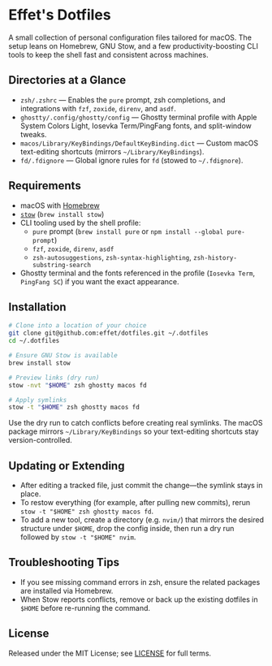 # Effet's Dotfiles

A small collection of personal configuration files tailored for macOS. The setup leans on Homebrew, GNU Stow, and a few productivity-boosting CLI tools to keep the shell fast and consistent across machines.

## Directories at a Glance
- `zsh/.zshrc` — Enables the `pure` prompt, zsh completions, and integrations with `fzf`, `zoxide`, `direnv`, and `asdf`.
- `ghostty/.config/ghostty/config` — Ghostty terminal profile with Apple System Colors Light, Iosevka Term/PingFang fonts, and split-window tweaks.
- `macos/Library/KeyBindings/DefaultKeyBinding.dict` — Custom macOS text-editing shortcuts (mirrors `~/Library/KeyBindings`).
- `fd/.fdignore` — Global ignore rules for `fd` (stowed to `~/.fdignore`).

## Requirements
- macOS with [Homebrew](https://brew.sh/)
- [`stow`](https://www.gnu.org/software/stow/) (`brew install stow`)
- CLI tooling used by the shell profile:
  - `pure` prompt (`brew install pure` or `npm install --global pure-prompt`)
  - `fzf`, `zoxide`, `direnv`, `asdf`
  - `zsh-autosuggestions`, `zsh-syntax-highlighting`, `zsh-history-substring-search`
- Ghostty terminal and the fonts referenced in the profile (`Iosevka Term`, `PingFang SC`) if you want the exact appearance.

## Installation
```bash
# Clone into a location of your choice
git clone git@github.com:effet/dotfiles.git ~/.dotfiles
cd ~/.dotfiles

# Ensure GNU Stow is available
brew install stow

# Preview links (dry run)
stow -nvt "$HOME" zsh ghostty macos fd

# Apply symlinks
stow -t "$HOME" zsh ghostty macos fd
```
Use the dry run to catch conflicts before creating real symlinks. The macOS package mirrors `~/Library/KeyBindings` so your text-editing shortcuts stay version-controlled.

## Updating or Extending
- After editing a tracked file, just commit the change—the symlink stays in place.
- To restow everything (for example, after pulling new commits), rerun `stow -t "$HOME" zsh ghostty macos fd`.
- To add a new tool, create a directory (e.g. `nvim/`) that mirrors the desired structure under `$HOME`, drop the config inside, then run a dry run followed by `stow -t "$HOME" nvim`.

## Troubleshooting Tips
- If you see missing command errors in zsh, ensure the related packages are installed via Homebrew.
- When Stow reports conflicts, remove or back up the existing dotfiles in `$HOME` before re-running the command.

## License
Released under the MIT License; see [LICENSE](LICENSE) for full terms.
